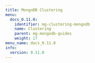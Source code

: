 ```yaml
---
title: MongoDB Clustering
menu:
  docs_0.11.0:
    identifier: mg-clustering-mongodb
    name: Clustering
    parent: mg-mongodb-guides
    weight: 17
menu_name: docs_0.11.0
info:
  version: 0.11.0
---
```


